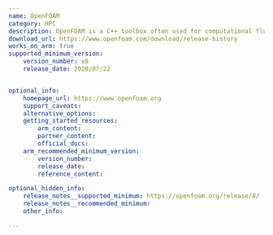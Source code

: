 ```yaml
---
name: OpenFOAM
category: HPC
description: OpenFOAM is a C++ toolbox often used for computational fluid dynamics (CFD).
download_url: https://www.openfoam.com/download/release-history
works_on_arm: true
supported_minimum_version:
    version_number: v8
    release_date: 2020/07/22


optional_info:
    homepage_url: https://www.openfoam.org
    support_caveats:
    alternative_options:
    getting_started_resources:
        arm_content: 
        partner_content: 
        official_docs: 
    arm_recommended_minimum_version:
        version_number:
        release_date:
        reference_content:

optional_hidden_info:
    release_notes__supported_minimum: https://openfoam.org/release/8/
    release_notes__recommended_minimum:
    other_info:

---
```


